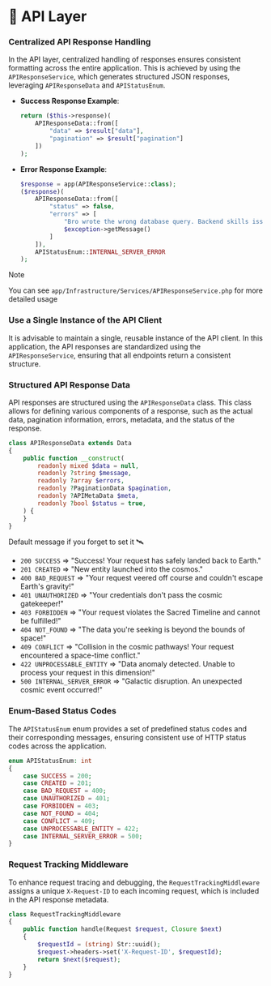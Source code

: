 # 📡 API Layer

### Centralized API Response Handling

In the API layer, centralized handling of responses ensures consistent formatting across the entire application. This is achieved by using the `APIResponseService`, which generates structured JSON responses, leveraging `APIResponseData` and `APIStatusEnum`.

-   **Success Response Example**:

    ```php
    return ($this->response)(
        APIResponseData::from([
            "data" => $result["data"],
            "pagination" => $result["pagination"]
        ])
    );
    ```

-   **Error Response Example**:
    ```php
    $response = app(APIResponseService::class);
    ($response)(
        APIResponseData::from([
            "status" => false,
            "errors" => [
                "Bro wrote the wrong database query. Backend skills issue",
                $exception->getMessage()
            ]
        ]),
        APIStatusEnum::INTERNAL_SERVER_ERROR
    );
    ```

> [!NOTE]
> You can see `app/Infrastructure/Services/APIResponseService.php` for more detailed usage

### Use a Single Instance of the API Client

It is advisable to maintain a single, reusable instance of the API client. In this application, the API responses are standardized using the `APIResponseService`, ensuring that all endpoints return a consistent structure.

### Structured API Response Data

API responses are structured using the `APIResponseData` class. This class allows for defining various components of a response, such as the actual data, pagination information, errors, metadata, and the status of the response.

```php
class APIResponseData extends Data
{
    public function __construct(
        readonly mixed $data = null,
        readonly ?string $message,
        readonly ?array $errors,
        readonly ?PaginationData $pagination,
        readonly ?APIMetaData $meta,
        readonly ?bool $status = true,
    ) {
    }
}
```

Default message if you forget to set it 🛰

-   `200 SUCCESS` => "Success! Your request has safely landed back to Earth."
-   `201 CREATED` => "New entity launched into the cosmos."
-   `400 BAD_REQUEST` => "Your request veered off course and couldn't escape Earth's gravity!"
-   `401 UNAUTHORIZED` => "Your credentials don't pass the cosmic gatekeeper!"
-   `403 FORBIDDEN` => "Your request violates the Sacred Timeline and cannot be fulfilled!"
-   `404 NOT_FOUND` => "The data you're seeking is beyond the bounds of space!"
-   `409 CONFLICT` => "Collision in the cosmic pathways! Your request encountered a space-time conflict."
-   `422 UNPROCESSABLE_ENTITY` => "Data anomaly detected. Unable to process your request in this dimension!"
-   `500 INTERNAL_SERVER_ERROR` => "Galactic disruption. An unexpected cosmic event occurred!"

### Enum-Based Status Codes

The `APIStatusEnum` enum provides a set of predefined status codes and their corresponding messages, ensuring consistent use of HTTP status codes across the application.

```php
enum APIStatusEnum: int
{
    case SUCCESS = 200;
    case CREATED = 201;
    case BAD_REQUEST = 400;
    case UNAUTHORIZED = 401;
    case FORBIDDEN = 403;
    case NOT_FOUND = 404;
    case CONFLICT = 409;
    case UNPROCESSABLE_ENTITY = 422;
    case INTERNAL_SERVER_ERROR = 500;
}
```

### Request Tracking Middleware

To enhance request tracing and debugging, the `RequestTrackingMiddleware` assigns a unique `X-Request-ID` to each incoming request, which is included in the API response metadata.

```php
class RequestTrackingMiddleware
{
    public function handle(Request $request, Closure $next)
    {
        $requestId = (string) Str::uuid();
        $request->headers->set('X-Request-ID', $requestId);
        return $next($request);
    }
}
```
